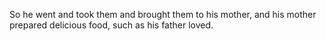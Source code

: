 So he went and took them and brought them to his mother, and his mother prepared delicious food, such as his father loved.
